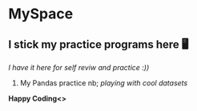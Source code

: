# MySpace
## I stick my practice programs here 🖥️
*I have it here for self reviw and practice :))* 

1. My Pandas practice nb; *playing with cool datasets*
   
**Happy Coding<>**
